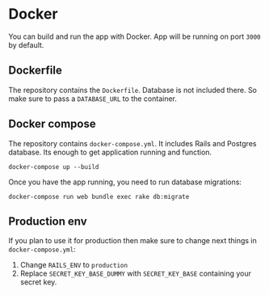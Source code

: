 # Docker

You can build and run the app with Docker. App will be running on port `3000` by default.

## Dockerfile 

The repository contains the `Dockerfile`. Database is not included there. 
So make sure to pass a `DATABASE_URL` to the container.

## Docker compose

The repository contains `docker-compose.yml`. It includes Rails and Postgres database. 
Its enough to get application running and function. 

```
docker-compose up --build
```

Once you have the app running, you need to run database migrations:

```
docker-compose run web bundle exec rake db:migrate
```

## Production env

If you plan to use it for production then make sure to change next things in `docker-compose.yml`: 

1. Change `RAILS_ENV` to `production` 
2. Replace `SECRET_KEY_BASE_DUMMY` with `SECRET_KEY_BASE` containing your secret key. 

